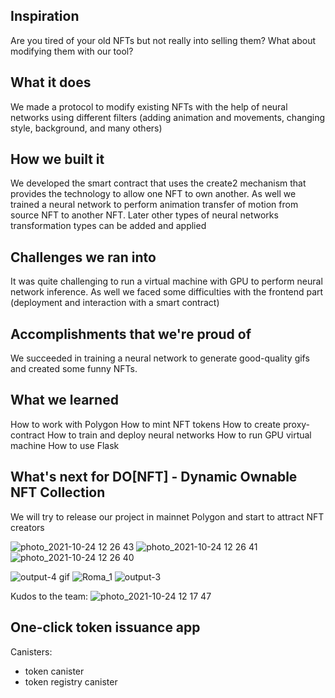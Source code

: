 ## Inspiration
Are you tired of your old NFTs but not really into selling them? What about modifying them with our tool?  

## What it does
We made a protocol to modify existing NFTs with the help of neural networks using different filters (adding animation and movements, changing style, background, and many others)

## How we built it
We developed the smart contract that uses the create2 mechanism that provides the technology to allow one NFT to own another. As well we trained a neural network to perform animation transfer of motion from source NFT to another NFT. Later other types of neural networks transformation types can be added and applied

## Challenges we ran into
It was quite challenging to run a virtual machine with GPU to perform neural network inference. As well we faced some difficulties with the frontend part (deployment and interaction with a smart contract) 

## Accomplishments that we're proud of
We succeeded in training a neural network to generate good-quality gifs and created some funny NFTs. 

## What we learned
How to work with Polygon
How to mint NFT tokens
How to create proxy-contract
How to train and deploy neural networks
How to run GPU virtual machine
How to use Flask

## What's next for DO[NFT] - Dynamic Ownable NFT Collection
We will try to release our project in mainnet Polygon and start to attract NFT creators

![photo_2021-10-24 12 26 43](https://user-images.githubusercontent.com/3356474/138594816-e400bd00-391c-4426-ae52-551afbce3700.jpeg)
![photo_2021-10-24 12 26 41](https://user-images.githubusercontent.com/3356474/138594817-b59610f3-17dc-46f2-83eb-b585e90adad1.jpeg)
![photo_2021-10-24 12 26 40](https://user-images.githubusercontent.com/3356474/138594818-1be084bd-dc9f-454f-bc33-43f4ff0a838c.jpeg)


![output-4 gif](https://user-images.githubusercontent.com/3356474/138591977-1e03c2ef-ab06-44b4-bb3e-5e6f1962a257.gif)
![Roma_1](https://user-images.githubusercontent.com/3356474/138591966-765b3b9b-c3d1-4d06-b7b9-e656ba07b35d.gif)
![output-3](https://user-images.githubusercontent.com/3356474/138592039-fffd04fb-a8db-4e94-ac81-e3252ae7c5ed.gif)

Kudos to the team:
![photo_2021-10-24 12 17 47](https://user-images.githubusercontent.com/3356474/138591971-cfa26571-773f-478f-9a4c-f818a6ae6f15.jpeg)


## One-click token issuance app

Canisters:

* token canister
* token registry canister
